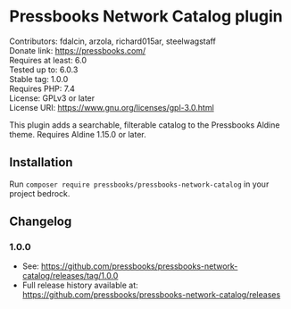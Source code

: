 # Pressbooks Network Catalog plugin

Contributors: fdalcin, arzola, richard015ar, steelwagstaff \
Donate link: https://pressbooks.com/ \
Requires at least: 6.0 \
Tested up to: 6.0.3 \
Stable tag: 1.0.0 \
Requires PHP: 7.4 \
License: GPLv3 or later \
License URI: https://www.gnu.org/licenses/gpl-3.0.html

This plugin adds a searchable, filterable catalog to the Pressbooks Aldine theme. Requires Aldine 1.15.0 or later.

## Installation

Run `composer require pressbooks/pressbooks-network-catalog` in your project bedrock.

## Changelog

### 1.0.0

* See: https://github.com/pressbooks/pressbooks-network-catalog/releases/tag/1.0.0
* Full release history available at: https://github.com/pressbooks/pressbooks-network-catalog/releases
